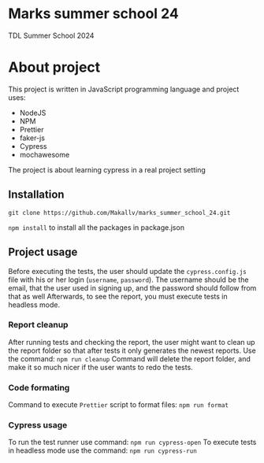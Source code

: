 # Marks summer school 24

TDL Summer School 2024

# About project

This project is written in JavaScript programming language and project uses:

- NodeJS
- NPM
- Prettier
- faker-js
- Cypress
- mochawesome

The project is about learning cypress in a real project setting

## Installation

`git clone https://github.com/Makallv/marks_summer_school_24.git`

`npm install` to install all the packages in package.json

## Project usage

Before executing the tests, the user should update the `cypress.config.js` file with his or her login (`username`, `password`).
The username should be the email, that the user used in signing up, and the password should follow from that as well
Afterwards, to see the report, you must execute tests in headless mode.

### Report cleanup

After running tests and checking the report, the user might want to clean up the report folder so that after tests it only generates the newest reports.
Use the command: `npm run cleanup`
Command will delete the report folder, and make it so much nicer if the user wants to redo the tests.

### Code formating

Command to execute `Prettier` script to format files:
`npm run format`

### Cypress usage

To run the test runner use command: `npm run cypress-open`
To execute tests in headless mode use the command: `npm run cypress-run`

